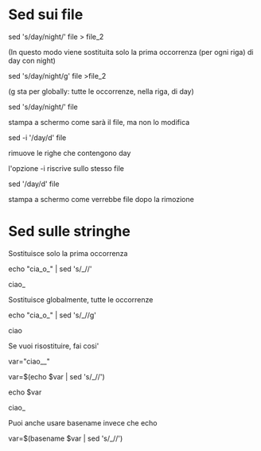# Sed sui file

sed 's/day/night/' file > file_2

(In questo modo viene sostituita solo la prima occorrenza (per ogni riga) di day con night)

sed 's/day/night/g' file >file_2

(g sta per globally: tutte le occorrenze, nella riga, di day)

sed 's/day/night/' file

stampa a schermo come sarà il file, ma non lo modifica

sed -i '/day/d' file

rimuove le righe che contengono day

l'opzione -i riscrive sullo stesso file

sed '/day/d' file

stampa a schermo come verrebbe file dopo la rimozione

# Sed sulle stringhe

Sostituisce solo la prima occorrenza

echo "cia_o_" | sed 's/_//'

ciao_

Sostituisce globalmente, tutte le occorrenze

echo "cia_o_" | sed 's/_//g'

ciao


Se vuoi risostituire, fai cosi'

var="ciao__"

var=$(echo $var | sed 's/_//')

echo $var

ciao_

Puoi anche usare basename invece che echo

var=$(basename $var | sed 's/_//')
